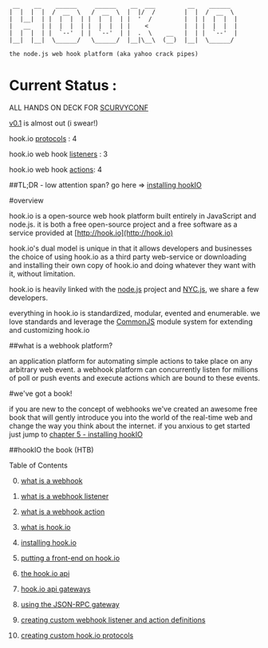      __    __    ______     ______    __  ___         __    ______   
    |  |  |  |  /  __  \   /  __  \  |  |/  /        |  |  /  __  \  
    |  |__|  | |  |  |  | |  |  |  | |  '  /         |  | |  |  |  | 
    |   __   | |  |  |  | |  |  |  | |    <          |  | |  |  |  | 
    |  |  |  | |  `--'  | |  `--'  | |  .  \    __   |  | |  `--'  | 
    |__|  |__|  \______/   \______/  |__|\__\  (__)  |__|  \______/  

    the node.js web hook platform (aka yahoo crack pipes)

                                                                 
# Current Status :

ALL HANDS ON DECK FOR [SCURVYCONF](http://jsconf.us/2010/scurvy.html)
 
[v0.1](http://semver.org/) is almost out (i swear!)

hook.io [protocols](http://github.com/Marak/hook.io/tree/master/hookio/protocols/) : 4

hook.io web hook [listeners](http://github.com/Marak/hook.io/tree/master/hookio/definitions/hooks/) : 3

hook.io web hook [actions](HTB/docs/what-is-a-webhook.md): 4

##TL;DR - low attention span? go here => [installing hookIO](HTB/docs/installing-hookIO.md)

#overview

hook.io is a open-source web hook platform built entirely in JavaScript and node.js. it is both a free open-source project and a free software as a service provided at [http://hook.io](http://hook.io)

hook.io's dual model is unique in that it allows developers and businesses the choice of using hook.io as a third party web-service or downloading and installing their own copy of hook.io and doing whatever they want with it, without limitation.

hook.io is heavily linked with the [node.js](http://nodejs.org) project and [NYC.js](http://groups.google.com/group/nycjs), we share a few developers.

everything in hook.io is standardized, modular, evented and enumerable. we love standards and leverage the [CommonJS](http://commonjs.org/) module system for extending and customizing hook.io

##what is a webhook platform?

an application platform for automating simple actions to take place on any arbitrary web event. a webhook platform can concurrently listen for millions of poll or push events and execute actions which are bound to these events. 


#we've got a book!

if you are new to the concept of webhooks we've created an awesome free book that will gently introduce you into the world of the real-time web and change the way you think about the internet. if you anxious to get started just jump to [chapter 5 - installing hookIO]()


##hookIO the book (HTB)


Table of Contents

0. [what is a webhook](HTB/docs/what-is-a-webhook.md)

1. [what is a webhook listener](HTB/docs/what-is-a-webhook-listener.md)

2. [what is a webhook action](HTB/docs/what-is-a-webhook-action.md)

3. [what is hook.io](HTB/docs/what-is-hookIO.md)

4. [installing hook.io](HTB/docs/installing-hookIO.md)

5. [putting a front-end on hook.io](HTB/docs/putting-a-front-end-on-hookIO.md)

6. [the hook.io api](HTB/docs/the-hookIO-api.md)

7. [hook.io api gateways](HTB/docs/hookIO-api-gateways.md)

8. [using the JSON-RPC gateway](HTB/docs/using-the-JSON-RPC.md)

9. [creating custom webhook listener and action definitions](HTB/docs/creating-custom-webhooks.md)

10. [creating custom hook.io protocols](HTB/docs/creating-custom-hookIO-protocols.md)

